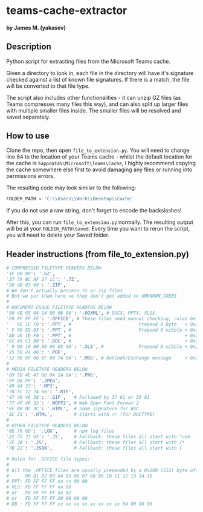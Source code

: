 # teams-cache-extractor

#### by James M. (yakasov)

## Description

Python script for extracting files from the Microsoft Teams cache.

Given a directory to look in, each file in the directory will have it's signature
checked against a list of known file signatures. If there is a match, the file
will be converted to that file type.

The script also includes other functionalities - it can unzip GZ files (as Teams
compresses many files this way), and can also split up larger files with multiple
smaller files inside. The smaller files will be resolved and saved separately.

## How to use

Clone the repo, then open `file_to_extension.py`. You will need to change line 64
to the location of your Teams cache - whilst the default location for the cache is
`%appdata%\Microsoft\Teams\Cache`, I highly recommend copying the cache somewhere
else first to avoid damaging any files or running into permissions errors.

The resulting code may look similar to the following:

```python
FOLDER_PATH = 'C:\\Users\\Work\\Desktop\\Cache'
```

If you do not use a raw string, don't forget to encode the backslashes!

After this, you can run `file_to_extension.py` normally. The resulting output will
be at your `FOLDER_PATH\Saved`. Every time you want to rerun the script, you will
need to delete your Saved folder.

## Header instructions (from file_to_extension.py)

```python
# COMPRESSED FILETYPE HEADERS BELOW
'1F 8B 08': '.GZ',
'37 7A BC AF 27 1C': '.7Z',
'50 4B 03 04': '.ZIP',
# We don't actually process 7z or zip files
# But we put them here so they don't get added to UNKNOWN_CODES
#
# DOCUMENT-ESQUE FILETYPE HEADERS BELOW
'50 4B 03 04 14 00 06 00': '.OOXML', # DOCX, PPTX, XLSX
'FD FF FF FF': '.OFFICE', # These files need manual checking, rules below HEADERS dic
'   6E 1E F0': '.PPT', #                         Prepend 0 byte   + 0x200 byte offset
' F 00 E8 03': '.PPT', #                         Prepend 0 nibble + 0x200 byte offset
'A0 46 1D F0': '.PPT', #                                          + 0x200 byte offset
'EC A5 C1 00': '.DOC', #                                          + 0x200 byte offset
' 9 08 10 00 00 06 05 00': '.XLS', #             Prepend 0 nibble + 0x200 byte offset
'25 50 44 46': '.PDF',
'52 00 6F 00 6F 00 74 00': '.MSG', # Outlook/Exchange message     + 0x200 byte offset
#
# MEDIA FILETYPE HEADERS BELOW
'89 50 4E 47 0D 0A 1A 0A': '.PNG',
'FF D8 FF': '.JPEG',
'49 44 33': '.MP3',
'7B 5C 72 74 66': '.RTF',
'47 49 46 38': '.GIF',   # Followed by 37 61 or 39 61
'77 4F 46 32': '.WOFF2', # Web Open Font Format 2
'EF BB BF 3C': '.HTML',  # Same signature for WSC
'3C 21': '.HTML',        # Starts with <! (for DOCTYPE)
#
# OTHER FILETYPE HEADERS BELOW
'6E 70 6D': '.LOG',      # npm log files
'22 75 73 65': '.JS',    # Fallback: these files all start with "use
'2F 2A': '.JS',          # Fallback: these files all start with /*
'7B 22': '.JSON',        # Fallback: these files all start with {

# Rules for .OFFICE file types:
#
# All the .OFFICE files are usually prepended by a 0x200 (512) byte offset
#      00 01 02 03 04 05 06 07 08 09 10 11 12 13 14 15
# PPT: FD FF FF FF nn nn 00 00
# XLS: FD FF FF FF nn 00
# or   FD FF FF FF nn 02
# or   FD FF FF FF 20 00 00 00
# DB : FD FF FF FF xx xx xx xx xx xx xx xx 04 00 00 00
```
